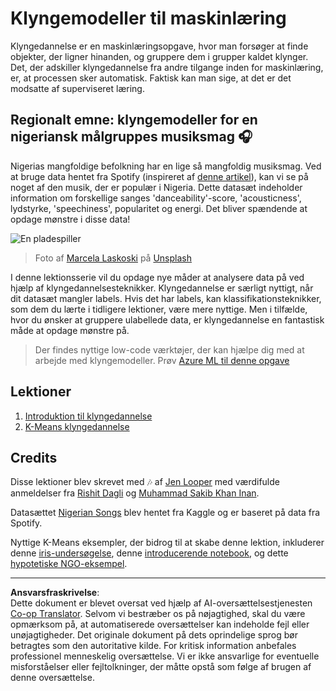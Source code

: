 <!--
CO_OP_TRANSLATOR_METADATA:
{
  "original_hash": "b28a3a4911584062772c537b653ebbc7",
  "translation_date": "2025-09-04T23:57:54+00:00",
  "source_file": "5-Clustering/README.md",
  "language_code": "da"
}
-->
# Klyngemodeller til maskinlæring

Klyngedannelse er en maskinlæringsopgave, hvor man forsøger at finde objekter, der ligner hinanden, og gruppere dem i grupper kaldet klynger. Det, der adskiller klyngedannelse fra andre tilgange inden for maskinlæring, er, at processen sker automatisk. Faktisk kan man sige, at det er det modsatte af superviseret læring.

## Regionalt emne: klyngemodeller for en nigeriansk målgruppes musiksmag 🎧

Nigerias mangfoldige befolkning har en lige så mangfoldig musiksmag. Ved at bruge data hentet fra Spotify (inspireret af [denne artikel](https://towardsdatascience.com/country-wise-visual-analysis-of-music-taste-using-spotify-api-seaborn-in-python-77f5b749b421)), kan vi se på noget af den musik, der er populær i Nigeria. Dette datasæt indeholder information om forskellige sanges 'danceability'-score, 'acousticness', lydstyrke, 'speechiness', popularitet og energi. Det bliver spændende at opdage mønstre i disse data!

![En pladespiller](../../../5-Clustering/images/turntable.jpg)

> Foto af <a href="https://unsplash.com/@marcelalaskoski?utm_source=unsplash&utm_medium=referral&utm_content=creditCopyText">Marcela Laskoski</a> på <a href="https://unsplash.com/s/photos/nigerian-music?utm_source=unsplash&utm_medium=referral&utm_content=creditCopyText">Unsplash</a>
  
I denne lektionsserie vil du opdage nye måder at analysere data på ved hjælp af klyngedannelsesteknikker. Klyngedannelse er særligt nyttigt, når dit datasæt mangler labels. Hvis det har labels, kan klassifikationsteknikker, som dem du lærte i tidligere lektioner, være mere nyttige. Men i tilfælde, hvor du ønsker at gruppere ulabellede data, er klyngedannelse en fantastisk måde at opdage mønstre på.

> Der findes nyttige low-code værktøjer, der kan hjælpe dig med at arbejde med klyngemodeller. Prøv [Azure ML til denne opgave](https://docs.microsoft.com/learn/modules/create-clustering-model-azure-machine-learning-designer/?WT.mc_id=academic-77952-leestott)

## Lektioner

1. [Introduktion til klyngedannelse](1-Visualize/README.md)
2. [K-Means klyngedannelse](2-K-Means/README.md)

## Credits

Disse lektioner blev skrevet med 🎶 af [Jen Looper](https://www.twitter.com/jenlooper) med værdifulde anmeldelser fra [Rishit Dagli](https://rishit_dagli) og [Muhammad Sakib Khan Inan](https://twitter.com/Sakibinan).

Datasættet [Nigerian Songs](https://www.kaggle.com/sootersaalu/nigerian-songs-spotify) blev hentet fra Kaggle og er baseret på data fra Spotify.

Nyttige K-Means eksempler, der bidrog til at skabe denne lektion, inkluderer denne [iris-undersøgelse](https://www.kaggle.com/bburns/iris-exploration-pca-k-means-and-gmm-clustering), denne [introducerende notebook](https://www.kaggle.com/prashant111/k-means-clustering-with-python), og dette [hypotetiske NGO-eksempel](https://www.kaggle.com/ankandash/pca-k-means-clustering-hierarchical-clustering).

---

**Ansvarsfraskrivelse**:  
Dette dokument er blevet oversat ved hjælp af AI-oversættelsestjenesten [Co-op Translator](https://github.com/Azure/co-op-translator). Selvom vi bestræber os på nøjagtighed, skal du være opmærksom på, at automatiserede oversættelser kan indeholde fejl eller unøjagtigheder. Det originale dokument på dets oprindelige sprog bør betragtes som den autoritative kilde. For kritisk information anbefales professionel menneskelig oversættelse. Vi er ikke ansvarlige for eventuelle misforståelser eller fejltolkninger, der måtte opstå som følge af brugen af denne oversættelse.